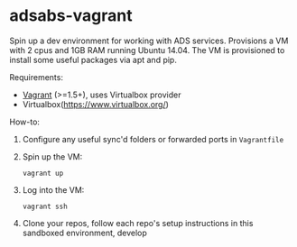 adsabs-vagrant
==============

Spin up a dev environment for working with ADS services. Provisions a VM with 2 cpus and 1GB RAM running Ubuntu 14.04. The VM is provisioned to install some useful packages via apt and pip.

Requirements: 

  * [Vagrant](http://vagrantup.com/) (>=1.5+), uses Virtualbox provider
  * Virtualbox(https://www.virtualbox.org/)

How-to:

  1. Configure any useful sync'd folders or forwarded ports in `Vagrantfile`

  1. Spin up the VM:

         vagrant up

  1. Log into the VM:

         vagrant ssh

  1. Clone your repos, follow each repo's setup instructions in this sandboxed environment, develop
